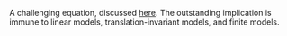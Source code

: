A challenging equation, discussed [here](https://leanprover.zulipchat.com/#narrow/channel/458659-Equational/topic/1516.20-.3E.20255).  The outstanding implication is immune to linear models, translation-invariant models, and finite models.
